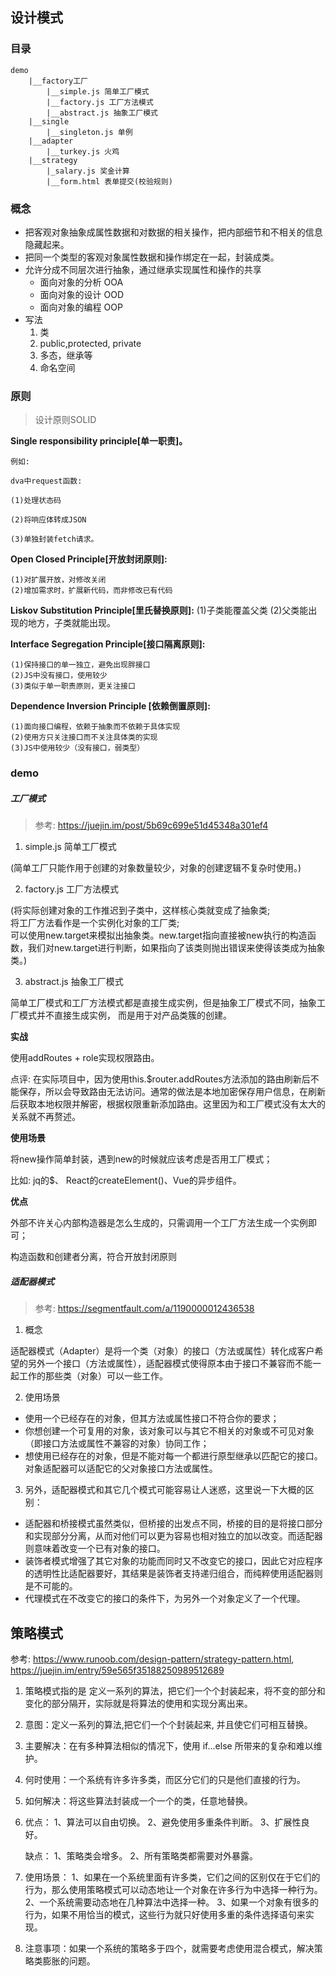 ## 设计模式

### 目录

```
demo
    |__factory工厂
        |__simple.js 简单工厂模式
        |__factory.js 工厂方法模式
        |__abstract.js 抽象工厂模式
    |__single
        |__singleton.js 单例
    |__adapter
        |__turkey.js 火鸡
    |__strategy
        |_salary.js 奖金计算
        |__form.html 表单提交(校验规则)
```

### 概念

- 把客观对象抽象成属性数据和对数据的相关操作，把内部细节和不相关的信息隐藏起来。
- 把同一个类型的客观对象属性数据和操作绑定在一起，封装成类。
- 允许分成不同层次进行抽象，通过继承实现属性和操作的共享
    - 面向对象的分析 OOA
    - 面向对象的设计 OOD
    - 面向对象的编程 OOP
- 写法
    1. 类
    2. public,protected, private
    3. 多态，继承等
    4. 命名空间

### 原则 

> 设计原则SOLID

**Single responsibility principle[单一职责]。**

    例如: 

    dva中request函数:

    (1)处理状态码

    (2)将响应体转成JSON

    (3)单独封装fetch请求。

**Open Closed Principle[开放封闭原则]:**

    (1)对扩展开放，对修改关闭
    (2)增加需求时，扩展新代码，而非修改已有代码

**Liskov Substitution Principle[里氏替换原则]:**
    (1)子类能覆盖父类
    (2)父类能出现的地方，子类就能出现。

**Interface Segregation Principle[接口隔离原则]:**

    (1)保持接口的单一独立，避免出现胖接口
    (2)JS中没有接口，使用较少
    (3)类似于单一职责原则，更关注接口

**Dependence Inversion Principle [依赖倒置原则]:**

    (1)面向接口编程，依赖于抽象而不依赖于具体实现
    (2)使用方只关注接口而不关注具体类的实现
    (3)JS中使用较少（没有接口，弱类型）


### demo

##### 工厂模式

> 参考: https://juejin.im/post/5b69c699e51d45348a301ef4

1. simple.js 简单工厂模式 

(简单工厂只能作用于创建的对象数量较少，对象的创建逻辑不复杂时使用。)

2. factory.js 工厂方法模式 

(将实际创建对象的工作推迟到子类中，这样核心类就变成了抽象类;    
 将工厂方法看作是一个实例化对象的工厂类;  
 可以使用new.target来模拟出抽象类。new.target指向直接被new执行的构造函数，我们对new.target进行判断，如果指向了该类则抛出错误来使得该类成为抽象类。)

3. abstract.js 抽象工厂模式

简单工厂模式和工厂方法模式都是直接生成实例，但是抽象工厂模式不同，抽象工厂模式并不直接生成实例， 而是用于对产品类簇的创建。

**实战**

使用addRoutes + role实现权限路由。

点评: 在实际项目中，因为使用this.$router.addRoutes方法添加的路由刷新后不能保存，所以会导致路由无法访问。通常的做法是本地加密保存用户信息，在刷新后获取本地权限并解密，根据权限重新添加路由。这里因为和工厂模式没有太大的关系就不再赘述。

**使用场景**

将new操作简单封装，遇到new的时候就应该考虑是否用工厂模式；

比如: jq的$、 React的createElement()、Vue的异步组件。

**优点**

外部不许关心内部构造器是怎么生成的，只需调用一个工厂方法生成一个实例即可；

构造函数和创建者分离，符合开放封闭原则

##### 适配器模式

> 参考: https://segmentfault.com/a/1190000012436538

1. 概念

适配器模式（Adapter）是将一个类（对象）的接口（方法或属性）转化成客户希望的另外一个接口（方法或属性），适配器模式使得原本由于接口不兼容而不能一起工作的那些类（对象）可以一些工作。

2. 使用场景

- 使用一个已经存在的对象，但其方法或属性接口不符合你的要求；
- 你想创建一个可复用的对象，该对象可以与其它不相关的对象或不可见对象（即接口方法或属性不兼容的对象）协同工作；
- 想使用已经存在的对象，但是不能对每一个都进行原型继承以匹配它的接口。对象适配器可以适配它的父对象接口方法或属性。

3. 另外，适配器模式和其它几个模式可能容易让人迷惑，这里说一下大概的区别：

- 适配器和桥接模式虽然类似，但桥接的出发点不同，桥接的目的是将接口部分和实现部分分离，从而对他们可以更为容易也相对独立的加以改变。而适配器则意味着改变一个已有对象的接口。
- 装饰者模式增强了其它对象的功能而同时又不改变它的接口，因此它对应程序的透明性比适配器要好，其结果是装饰者支持递归组合，而纯粹使用适配器则是不可能的。
- 代理模式在不改变它的接口的条件下，为另外一个对象定义了一个代理。

## 策略模式

参考: https://www.runoob.com/design-pattern/strategy-pattern.html, https://juejin.im/entry/59e565f35188250989512689

1. 策略模式指的是 定义一系列的算法，把它们一个个封装起来，将不变的部分和变化的部分隔开，实际就是将算法的使用和实现分离出来。

2. 意图：定义一系列的算法,把它们一个个封装起来, 并且使它们可相互替换。

3. 主要解决：在有多种算法相似的情况下，使用 if...else 所带来的复杂和难以维护。

4. 何时使用：一个系统有许多许多类，而区分它们的只是他们直接的行为。

5. 如何解决：将这些算法封装成一个一个的类，任意地替换。

6. 优点： 1、算法可以自由切换。 2、避免使用多重条件判断。 3、扩展性良好。

   缺点： 1、策略类会增多。 2、所有策略类都需要对外暴露。

7. 使用场景： 1、如果在一个系统里面有许多类，它们之间的区别仅在于它们的行为，那么使用策略模式可以动态地让一个对象在许多行为中选择一种行为。 2、一个系统需要动态地在几种算法中选择一种。 3、如果一个对象有很多的行为，如果不用恰当的模式，这些行为就只好使用多重的条件选择语句来实现。

8. 注意事项：如果一个系统的策略多于四个，就需要考虑使用混合模式，解决策略类膨胀的问题。